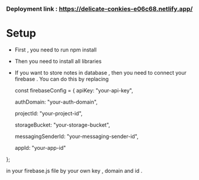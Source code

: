 ### Deployment link : https://delicate-conkies-e06c68.netlify.app/

# Setup 

* First , you need to run npm install 
* Then you need to install all libraries
* If you want to store notes in database , then you need to connect your firebase . You can do this by replacing

  const firebaseConfig = {
    apiKey: "your-api-key",
  
    authDomain: "your-auth-domain",
  
    projectId: "your-project-id",
  
    storageBucket: "your-storage-bucket",
  
    messagingSenderId: "your-messaging-sender-id",
  
    appId: "your-app-id"

};

in your firebase.js file by your own key , domain and id .

